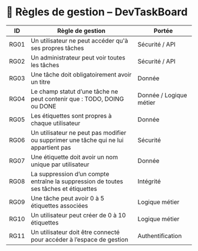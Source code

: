 # 📜 Règles de gestion – DevTaskBoard

| ID   | Règle de gestion                                                                 | Portée         |
|------|-----------------------------------------------------------------------------------|----------------|
| RG01 | Un utilisateur ne peut accéder qu'à ses propres tâches | Sécurité / API |
| RG02 | Un administrateur peut voir toutes les tâches | Sécurité / API |
| RG03 | Une tâche doit obligatoirement avoir un titre | Donnée |
| RG04 | Le champ statut d’une tâche ne peut contenir que : TODO, DOING ou DONE | Donnée / Logique métier |
| RG05 | Les étiquettes sont propres à chaque utilisateur | Donnée |
| RG06 | Un utilisateur ne peut pas modifier ou supprimer une tâche qui ne lui appartient pas | Sécurité |
| RG07 | Une étiquette doit avoir un nom unique par utilisateur | Donnée |
| RG08 | La suppression d’un compte entraîne la suppression de toutes ses tâches et étiquettes | Intégrité |
| RG09 | Une tâche peut avoir 0 à 5 étiquettes associées | Logique métier |
| RG10 | Un utilisateur peut créer de 0 à 10 étiquettes | Logique métier |
| RG11 | Un utilisateur doit être connecté pour accéder à l’espace de gestion | Authentification |
